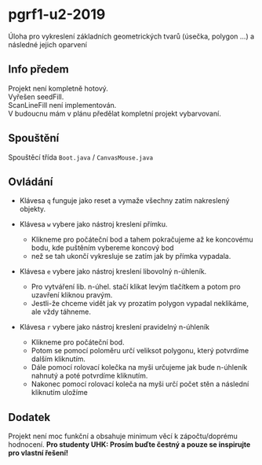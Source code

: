 # pgrf1-u2-2019

Úloha pro vykreslení základních geometrických tvarů (úsečka, polygon ...) a následné jejich oparvení

## Info předem

Projekt není kompletně hotový.  
Vyřešen seedFill.  
ScanLineFill není implementován.  
V budoucnu mám v plánu předělat kompletní projekt vybarvovaní.

## Spouštění

Spouštěcí třída `Boot.java` / `CanvasMouse.java`

## Ovládání

* Klávesa `q` funguje jako reset a vymaže všechny zatím nakreslený objekty.
* Klávesa `w` vybere jako nástroj kreslení přímku.
  * Klikneme pro počáteční bod a tahem pokračujeme až ke koncovému bodu, kde puštěním vybereme koncový bod 
  * než se tah ukončí vykresluje se zatím jak by přímka vypadala.

* Klávesa `e` vybere jako nástroj kreslení libovolný n-úhleník.
  * Pro vytváření lib. n-úhel. stačí klikat levým tlačítkem a potom pro uzavření kliknou pravým.
  * Jestli-že chceme vidět jak vy prozatím polygon vypadal neklikáme, ale vždy táhneme.
* Klávesa `r` vybere jako nástroj kreslení pravidelný n-úhleník
  * Klikneme pro počáteční bod. 
  * Potom se pomocí poloměru určí veliksot polygonu, který potvrdíme dalším kliknutím.
  * Dále pomocí rolovací kolečka na myši určujeme jak bude n-úhleník nahnutý a poté potvrdíme kliknutím.
  * Nakonec pomocí rolovací koleča na myši určí počet stěn a následní kliknutím uložíme


## Dodatek
Projekt není moc funkční a obsahuje minimum věcí k zápočtu/doprému hodnocení.
**Pro studenty UHK: Prosím buďte čestný a pouze se inspirujte pro vlastní řešení!**
